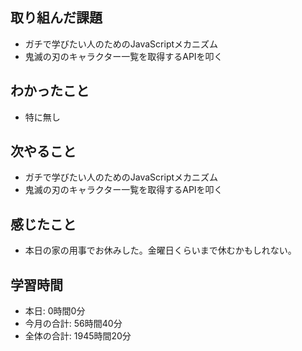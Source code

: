 ## 取り組んだ課題
- ガチで学びたい人のためのJavaScriptメカニズム
- 鬼滅の刃のキャラクター一覧を取得するAPIを叩く
## わかったこと
- 特に無し
## 次やること
- ガチで学びたい人のためのJavaScriptメカニズム
- 鬼滅の刃のキャラクター一覧を取得するAPIを叩く
## 感じたこと
- 本日の家の用事でお休みした。金曜日くらいまで休むかもしれない。
## 学習時間
- 本日: 0時間0分
- 今月の合計: 56時間40分
- 全体の合計: 1945時間20分

